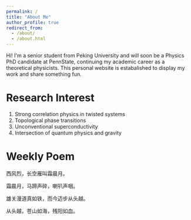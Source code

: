 ```yaml
---
permalink: /
title: "About Me"
author_profile: true
redirect_from: 
  - /about/
  - /about.html
---
```


Hi! I'm a senior student from Peking University and will soon be a Physics PhD candidate at PennState, continuing my academic career as a theoretical physicists. This personal website is estabalished to display my work and share something fun. 

# Research Interest
1. Strong correlation physics in twisted systems
2. Topological phase transitions
3. Unconventional superconductivity
4. Intersection of quantum physics and gravity

# Weekly Poem
西风烈，长空雁叫霜晨月。

霜晨月，马蹄声碎，喇叭声咽。

雄关漫道真如铁，而今迈步从头越。

从头越，苍山如海，残阳如血。
